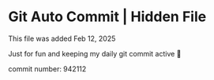 # Git Auto Commit | Hidden File

This file was added Feb 12, 2025

Just for fun and keeping my daily git commit active 🤪

commit number: 942112
